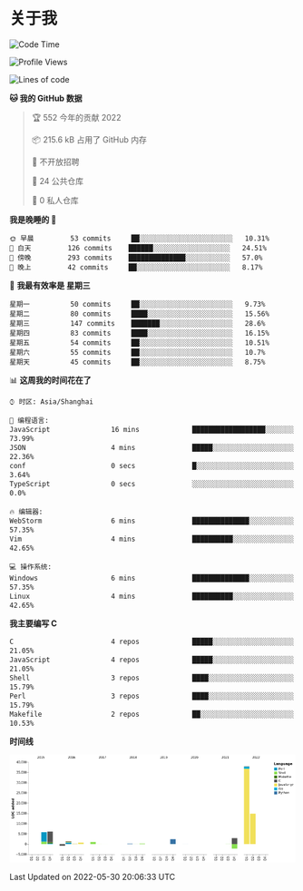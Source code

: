 # 关于我

<!--START_SECTION:waka-->
![Code Time](http://img.shields.io/badge/Code%20Time-0%20secs-blue)

![Profile Views](http://img.shields.io/badge/%E4%B8%AA%E4%BA%BA%E5%B0%81%E9%9D%A2%E8%A7%82%E7%9C%8B%E6%AC%A1%E6%95%B0-26-blue)

![Lines of code](https://img.shields.io/badge/%E4%BB%8E%E3%80%8C%E4%BD%A0%E5%A5%BD%E4%B8%96%E7%95%8C%E3%80%8D%E6%88%91%E5%B7%B2%E7%BB%8F%E5%86%99%E4%BA%86-71%20Thousand%20%E8%A1%8C%E4%BB%A3%E7%A0%81-blue)

**🐱 我的 GitHub 数据** 

> 🏆 552 今年的贡献 2022
 > 
> 📦 215.6 kB 占用了 GitHub 内存 
 > 
> 🚫 不开放招聘
 > 
> 📜 24 公共仓库 
 > 
> 🔑 0 私人仓库  
 > 
**我是晚睡的 🦉** 

```text
🌞 早晨         53 commits     ██░░░░░░░░░░░░░░░░░░░░░░░   10.31% 
🌆 白天         126 commits    ██████░░░░░░░░░░░░░░░░░░░   24.51% 
🌃 傍晚         293 commits    ██████████████░░░░░░░░░░░   57.0% 
🌙 晚上         42 commits     ██░░░░░░░░░░░░░░░░░░░░░░░   8.17%

```
📅 **我最有效率是 星期三** 

```text
星期一          50 commits     ██░░░░░░░░░░░░░░░░░░░░░░░   9.73% 
星期二          80 commits     ████░░░░░░░░░░░░░░░░░░░░░   15.56% 
星期三          147 commits    ███████░░░░░░░░░░░░░░░░░░   28.6% 
星期四          83 commits     ████░░░░░░░░░░░░░░░░░░░░░   16.15% 
星期五          54 commits     ██░░░░░░░░░░░░░░░░░░░░░░░   10.51% 
星期六          55 commits     ██░░░░░░░░░░░░░░░░░░░░░░░   10.7% 
星期天          45 commits     ██░░░░░░░░░░░░░░░░░░░░░░░   8.75%

```


📊 **这周我的时间花在了** 

```text
⌚︎ 时区: Asia/Shanghai

💬 编程语言: 
JavaScript               16 mins             ██████████████████░░░░░░░   73.99% 
JSON                     4 mins              █████░░░░░░░░░░░░░░░░░░░░   22.36% 
conf                     0 secs              █░░░░░░░░░░░░░░░░░░░░░░░░   3.64% 
TypeScript               0 secs              ░░░░░░░░░░░░░░░░░░░░░░░░░   0.0%

🔥 编辑器: 
WebStorm                 6 mins              ██████████████░░░░░░░░░░░   57.35% 
Vim                      4 mins              ██████████░░░░░░░░░░░░░░░   42.65%

💻 操作系统: 
Windows                  6 mins              ██████████████░░░░░░░░░░░   57.35% 
Linux                    4 mins              ██████████░░░░░░░░░░░░░░░   42.65%

```

**我主要编写 C** 

```text
C                        4 repos             █████░░░░░░░░░░░░░░░░░░░░   21.05% 
JavaScript               4 repos             █████░░░░░░░░░░░░░░░░░░░░   21.05% 
Shell                    3 repos             ████░░░░░░░░░░░░░░░░░░░░░   15.79% 
Perl                     3 repos             ████░░░░░░░░░░░░░░░░░░░░░   15.79% 
Makefile                 2 repos             ██░░░░░░░░░░░░░░░░░░░░░░░   10.53%

```


**时间线**

![Chart not found](https://raw.githubusercontent.com/Arondight/Arondight/master/charts/bar_graph.png) 


 Last Updated on 2022-05-30 20:06:33 UTC
<!--END_SECTION:waka-->
